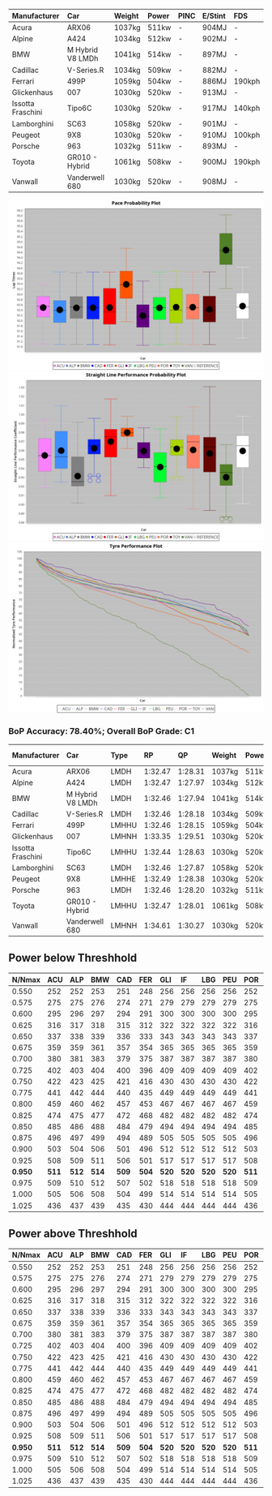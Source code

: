 |Manufacturer|Car|Weight|Power|PINC|E/Stint|FDS|
|:-|:-|:-|:-|:-|:-|:-|
|Acura|ARX06|1037kg|511kw|-|904MJ|-|
|Alpine|A424|1034kg|512kw|-|902MJ|-|
|BMW|M Hybrid V8 LMDh|1041kg|514kw|-|897MJ|-|
|Cadillac|V-Series.R|1034kg|509kw|-|882MJ|-|
|Ferrari|499P|1059kg|504kw|-|886MJ|190kph|
|Glickenhaus|007|1030kg|520kw|-|913MJ|-|
|Issotta Fraschini|Tipo6C|1030kg|520kw|-|917MJ|140kph|
|Lamborghini|SC63|1058kg|520kw|-|901MJ|-|
|Peugeot|9X8|1030kg|520kw|-|910MJ|100kph|
|Porsche|963|1032kg|511kw|-|893MJ|-|
|Toyota|GR010 - Hybrid|1061kg|508kw|-|900MJ|190kph|
|Vanwall|Vanderwell 680|1030kg|520kw|-|908MJ|-|

![PACECHART](./IMG/AUTO.png)
![STRAIGHTLINEPERFORMANCECHART](./IMG/AUTO_sp.png)
![TYREPERFORMANCECHART](./IMG/AUTO_tw.png)

### BoP Accuracy: 78.40%; Overall BoP Grade: C1
|Manufacturer|Car|Type|RP|QP|Weight|Power¹|Threshhold|PINC|Power²|E/Stint|AVG Vmax|FDS|RDLC|L/Stint|BOP-Grade|ModelAccuracy|ModelPoints|Match%|
|:-|:-|:-|:-|:-|:-|:-|:-|:-|:-|:-|:-|:-|:-|:-|:-|:-|:-|:-|
|Acura|ARX06|LMDH|1:32.47|1:28.31|1037kg|511kw|210.0kph|-|511kw|904MJ|327.03kph|-|1.03|41|-C2|100.00%|995|73.17%|
|Alpine|A424|LMDH|1:32.47|1:27.97|1034kg|512kw|210.0kph|-|512kw|902MJ|328.15kph|-|1.03|40|~A1|81.46%|523|96.48%|
|BMW|M Hybrid V8 LMDh|LMDH|1:32.46|1:27.94|1041kg|514kw|210.0kph|-|514kw|897MJ|323.16kph|-|1.03|40|-B1|98.60%|1690|86.28%|
|Cadillac|V-Series.R|LMDH|1:32.46|1:28.18|1034kg|509kw|210.0kph|-|509kw|882MJ|327.50kph|-|1.03|41|-B1|98.38%|1765|87.43%|
|Ferrari|499P|LMHHU|1:32.46|1:28.15|1059kg|504kw|210.0kph|-|504kw|886MJ|328.25kph|190kph|1.03|41|-A2|92.24%|2247|90.04%|
|Glickenhaus|007|LMHNH|1:33.35|1:29.51|1030kg|520kw|210.0kph|-|520kw|913MJ|332.34kph|-|0.96|40|+E2|96.18%|554|51.24%|
|Issotta Fraschini|Tipo6C|LMHHU|1:32.44|1:28.63|1030kg|520kw|210.0kph|-|520kw|917MJ|328.88kph|140kph|1.08|40|+A2|66.67%|96|92.65%|
|Lamborghini|SC63|LMDH|1:32.46|1:27.87|1058kg|520kw|210.0kph|-|520kw|901MJ|324.71kph|-|1.03|40|-B1|96.77%|419|88.08%|
|Peugeot|9X8|LMHHE|1:32.49|1:28.38|1030kg|520kw|210.0kph|-|520kw|910MJ|328.70kph|100kph|1.04|40|-A2|87.65%|1795|94.71%|
|Porsche|963|LMDH|1:32.46|1:28.20|1032kg|511kw|210.0kph|-|511kw|893MJ|328.28kph|-|1.03|41|-B1|96.81%|5438|88.11%|
|Toyota|GR010 - Hybrid|LMHHU|1:32.47|1:28.01|1061kg|508kw|210.0kph|-|508kw|900MJ|326.22kph|190kph|1.03|41|-A2|86.04%|1751|93.77%|
|Vanwall|Vanderwell 680|LMHNH|1:34.61|1:30.27|1030kg|520kw|210.0kph|-|520kw|908MJ|322.91kph|-|1.02|40|+Ω2|91.42%|501|-1.20%|

## Power below Threshhold
|N/Nmax|ACU|ALP|BMW|CAD|FER|GLI|IF|LBG|PEU|POR|TOY|VAN|
|:-|:-|:-|:-|:-|:-|:-|:-|:-|:-|:-|:-|:-|
|0.550|252|252|253|251|248|256|256|256|256|252|250|256|
|0.575|275|275|276|274|271|279|279|279|279|275|273|279|
|0.600|295|296|297|294|291|300|300|300|300|295|293|300|
|0.625|316|317|318|315|312|322|322|322|322|316|314|322|
|0.650|337|338|339|336|333|343|343|343|343|337|335|343|
|0.675|359|359|361|357|354|365|365|365|365|359|357|365|
|0.700|380|381|383|379|375|387|387|387|387|380|378|387|
|0.725|402|403|404|400|396|409|409|409|409|402|399|409|
|0.750|422|423|425|421|416|430|430|430|430|422|420|430|
|0.775|441|442|444|440|435|449|449|449|449|441|439|449|
|0.800|459|460|462|457|453|467|467|467|467|459|456|467|
|0.825|474|475|477|472|468|482|482|482|482|474|471|482|
|0.850|485|486|488|484|479|494|494|494|494|485|483|494|
|0.875|496|497|499|494|489|505|505|505|505|496|493|505|
|0.900|503|504|506|501|496|512|512|512|512|503|500|512|
|0.925|508|509|511|506|501|517|517|517|517|508|505|517|
|**0.950**|**511**|**512**|**514**|**509**|**504**|**520**|**520**|**520**|**520**|**511**|**508**|**520**|
|0.975|509|510|512|507|502|518|518|518|518|509|506|518|
|1.000|505|506|508|504|499|514|514|514|514|505|503|514|
|1.025|436|437|439|435|430|444|444|444|444|436|434|444|

## Power above Threshhold
|N/Nmax|ACU|ALP|BMW|CAD|FER|GLI|IF|LBG|PEU|POR|TOY|VAN|
|:-|:-|:-|:-|:-|:-|:-|:-|:-|:-|:-|:-|:-|
|0.550|252|252|253|251|248|256|256|256|256|252|250|256|
|0.575|275|275|276|274|271|279|279|279|279|275|273|279|
|0.600|295|296|297|294|291|300|300|300|300|295|293|300|
|0.625|316|317|318|315|312|322|322|322|322|316|314|322|
|0.650|337|338|339|336|333|343|343|343|343|337|335|343|
|0.675|359|359|361|357|354|365|365|365|365|359|357|365|
|0.700|380|381|383|379|375|387|387|387|387|380|378|387|
|0.725|402|403|404|400|396|409|409|409|409|402|399|409|
|0.750|422|423|425|421|416|430|430|430|430|422|420|430|
|0.775|441|442|444|440|435|449|449|449|449|441|439|449|
|0.800|459|460|462|457|453|467|467|467|467|459|456|467|
|0.825|474|475|477|472|468|482|482|482|482|474|471|482|
|0.850|485|486|488|484|479|494|494|494|494|485|483|494|
|0.875|496|497|499|494|489|505|505|505|505|496|493|505|
|0.900|503|504|506|501|496|512|512|512|512|503|500|512|
|0.925|508|509|511|506|501|517|517|517|517|508|505|517|
|**0.950**|**511**|**512**|**514**|**509**|**504**|**520**|**520**|**520**|**520**|**511**|**508**|**520**|
|0.975|509|510|512|507|502|518|518|518|518|509|506|518|
|1.000|505|506|508|504|499|514|514|514|514|505|503|514|
|1.025|436|437|439|435|430|444|444|444|444|436|434|444|
